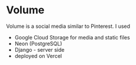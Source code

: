 # Volume

Volume is a social media similar to Pinterest.
I used 
- Google Cloud Storage for media and static files
- Neon (PostgreSQL)
- Django - server side
- deployed on Vercel

